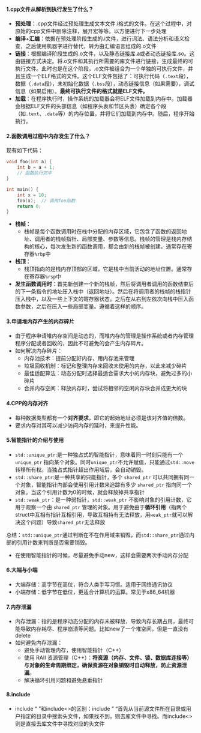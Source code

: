 #### 1.cpp文件从解析到执行发生了什么？

- **预处理**：.cpp文件经过预处理生成文本文件.i格式的文件。在这个过程中，对原始的cpp文件中删除注释，展开宏等等。以方便进行下一步处理
- **编译**+**汇编**：依据在预处理阶段生成的.i文件，进行词法、语法分析和语义检查，之后使用机器字进行替代，转为由汇编语言组成的.o文件
- **链接**：根据编译阶段生成的.o文件，以及静态链接库.a或者动态链接库.so。这由链接方式决定。将.o文件和其执行所需要的库文件进行链接，生成最终的可执行文件。此时也是在这个阶段，.o文件被组合为一个单独的可执行文件，并且生成一个ELF格式的文件。这个ELF文件包括了：可执行代码（`.text`段），数据（`.data`段），未初始化数据（`.bss`段），动态链接信息（如果需要），调试信息（如果启用）。**最终可执行文件的格式就是ELF文件。**
- **加载**：在程序执行时，操作系统的加载器会将ELF文件加载到内存中。加载器会根据ELF文件的头部信息（如程序头表和节区头表）确定各个段（如`.text`、`.data`等）的内存位置，并将它们加载到内存中。随后，程序开始执行。

#### 2.函数调用过程中内存发生了什么？

现有如下代码：

```cpp
void foo(int a) {
    int b = a + 1;
    // 函数执行完毕
}

int main() {
    int x = 10;
    foo(x);  // 调用foo函数
    return 0;
}
```

- **栈帧**：
  - 栈帧是每个函数调用时在栈中分配的内存区域，它包含了函数的返回地址、调用者的栈帧指针、局部变量、参数等信息。栈帧的管理是栈内存结构的核心，每次发生新的函数调用，都会由新的栈帧被创建。通常存在寄存器`%rbp`中
- **栈顶**：
  - 栈顶指向的是栈内存顶部的区域，它是栈中当前活动的地址位置。通常存在寄存器`%rsp`中
- **发生函数调用时**：首先新创建一个新的栈帧，然后将调用者调用的函数结束后的下一条指令的地址压入栈中（返回地址）。然后在将调用者的栈帧的栈指针压入栈中，以及一些上下文的寄存器状态。之后在从右到左依次向栈中压入函数参数，之后在压入一些局部变量。遵循着这样的顺序。

#### 3.申请堆内存产生的内存碎片

- 由于程序申请堆内存空间是动态的，而堆内存的管理是操作系统或者内存管理程序分配或者回收的，因此不可避免的会产生内存碎片。
- 如何解决内存碎片：
  - 内存池技术：提前分配好内存，用内存池来管理
  - 垃圾回收机制：标记和整理内存来回收未使用的内存，以此来减少碎片
  - 最佳适配算法：动态分配时选择最适合需求大小的内存块，避免过多的小碎片
  - 合并内存空间：释放内存时，尝试将相邻的空闲内存块合并成更大的块

#### 4.CPP的内存对齐

- 每种数据类型都有一个**对齐要求**，即它的起始地址必须是该对齐值的倍数。
- 要求内存对其可以减少访问内存的延时，来提升性能。

#### 5.智能指针的介绍与使用

- `std::unique_ptr`:是一种独占式的智能指针，意味着同一时刻只能有一个 `unique_ptr` 指向某个对象。同时`unique_ptr`不允许赋值，只能通过`std::move`转移所有权。当独占式指针超出作用域后，会自动销毁。
- `std::share_ptr`:是一种共享的只能指针，多个 `shared_ptr` 可以共同拥有同一个对象，智能指针内部会使用引用计数来追踪有多少 `shared_ptr` 指向同一个对象。当这个引用计数为0的时候，就会释放掉共享指针
- `std::weak_ptr`：是一种弱指针，`std::weak_ptr` 不影响对象的引用计数，它用于观察一个由 `shared_ptr` 管理的对象。用于避免由于**循环引用**（指两个struct中互相有指针互相引用，导致互相持有无法释放，用`weak_ptr`就可以解决这个问题）导致`shared_ptr`无法释放

总结：`std::unique_ptr`通过判断在不在作用域来销毁，而`std::share_ptr`通过内部的引用计数来判断是否需要销毁。

- 在使用智能指针的时候，尽量避免手动new，这样会需要两次手动内存分配

#### 6.大端与小端

- 大端存储：高字节在高位，符合人类手写习惯。适用于网络通讯协议
- 小端存储：低字节在低位，更适合计算机的运算。常见于x86_64机器

#### 7.内存泄漏

- 内存泄漏：指的是程序动态分配的内存未被释放，导致内存长期占用，最终可能导致内存耗尽、程序崩溃等问题。比如new了一个堆空间，但是一直没有delete
- 如何避免内存泄漏：
  - 避免手动管理内存，使用智能指针（C++）
  - 使用 RAII 资源管理（C++）：**将资源（内存、文件、锁、数据库连接等）与对象的生命周期绑定，确保资源在对象销毁时自动释放，防止资源泄漏**。
  - 解决循环引用问题和避免悬垂指针

#### 8.include

- include “ ”和include<>的区别：include ” “首先从当前源文件所在目录或用户指定的目录中搜索头文件，如果找不到，则去库文件中寻找。而include<>则是直接去库文件中寻找对应的头文件
